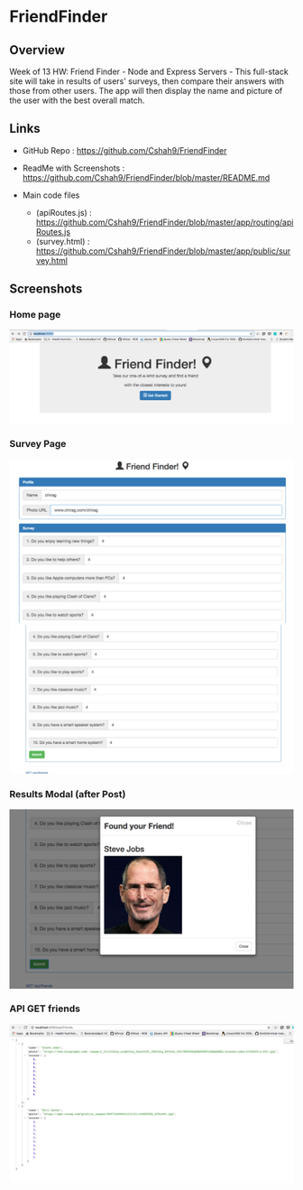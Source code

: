# FriendFinder



## Overview
Week of 13 HW: Friend Finder - Node and Express Servers - This full-stack site will take in results of users' surveys, then compare their answers with those from other users. The app will then display the name and picture of the user with the best overall match.


## Links
  * GitHub Repo : https://github.com/Cshah9/FriendFinder
  * ReadMe with Screenshots : https://github.com/Cshah9/FriendFinder/blob/master/README.md

  * Main code files 
    * (apiRoutes.js) : https://github.com/Cshah9/FriendFinder/blob/master/app/routing/apiRoutes.js
    * (survey.html) : https://github.com/Cshah9/FriendFinder/blob/master/app/public/survey.html


## Screenshots

### Home page
![1](/images/1.png)

### Survey Page
![2](/images/2.png)
![3](/images/3.png)

### Results Modal (after Post)
![4](/images/4.png)

### API GET friends 
![5](/images/5.png)